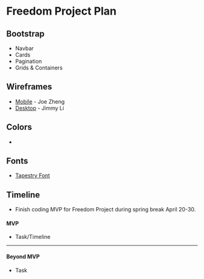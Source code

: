 # Freedom Project Plan

## Bootstrap
* Navbar
* Cards
* Pagination
* Grids & Containers
## Wireframes
* [Mobile](https://wireframe.cc/4TrfoG) - Joe Zheng
* [Desktop](https://wireframe.cc/fwQSVN) - Jimmy Li

## Colors
*

## Fonts
* [Tapestry Font](https://fonts.google.com/specimen/Tapestry)

## Timeline
* Finish coding MVP for Freedom Project during spring break April 20-30.
#### MVP

* Task/Timeline

---

#### Beyond MVP

* Task
